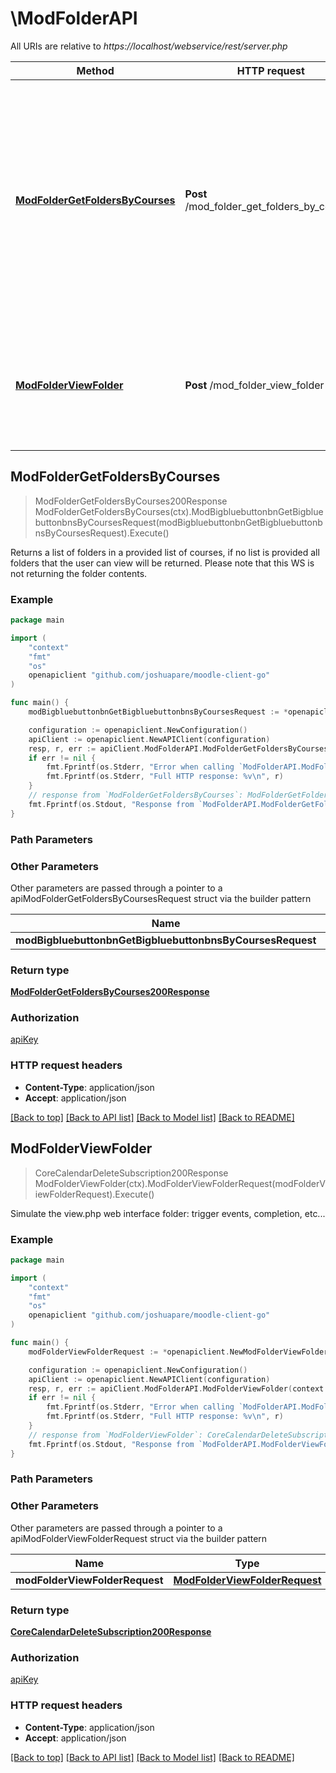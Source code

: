 # \ModFolderAPI

All URIs are relative to *https://localhost/webservice/rest/server.php*

Method | HTTP request | Description
------------- | ------------- | -------------
[**ModFolderGetFoldersByCourses**](ModFolderAPI.md#ModFolderGetFoldersByCourses) | **Post** /mod_folder_get_folders_by_courses | Returns a list of folders in a provided list of courses, if no list is provided all folders that                             the user can view will be returned. Please note that this WS is not returning the folder contents.
[**ModFolderViewFolder**](ModFolderAPI.md#ModFolderViewFolder) | **Post** /mod_folder_view_folder | Simulate the view.php web interface folder: trigger events, completion, etc...



## ModFolderGetFoldersByCourses

> ModFolderGetFoldersByCourses200Response ModFolderGetFoldersByCourses(ctx).ModBigbluebuttonbnGetBigbluebuttonbnsByCoursesRequest(modBigbluebuttonbnGetBigbluebuttonbnsByCoursesRequest).Execute()

Returns a list of folders in a provided list of courses, if no list is provided all folders that                             the user can view will be returned. Please note that this WS is not returning the folder contents.



### Example

```go
package main

import (
	"context"
	"fmt"
	"os"
	openapiclient "github.com/joshuapare/moodle-client-go"
)

func main() {
	modBigbluebuttonbnGetBigbluebuttonbnsByCoursesRequest := *openapiclient.NewModBigbluebuttonbnGetBigbluebuttonbnsByCoursesRequest() // ModBigbluebuttonbnGetBigbluebuttonbnsByCoursesRequest | 

	configuration := openapiclient.NewConfiguration()
	apiClient := openapiclient.NewAPIClient(configuration)
	resp, r, err := apiClient.ModFolderAPI.ModFolderGetFoldersByCourses(context.Background()).ModBigbluebuttonbnGetBigbluebuttonbnsByCoursesRequest(modBigbluebuttonbnGetBigbluebuttonbnsByCoursesRequest).Execute()
	if err != nil {
		fmt.Fprintf(os.Stderr, "Error when calling `ModFolderAPI.ModFolderGetFoldersByCourses``: %v\n", err)
		fmt.Fprintf(os.Stderr, "Full HTTP response: %v\n", r)
	}
	// response from `ModFolderGetFoldersByCourses`: ModFolderGetFoldersByCourses200Response
	fmt.Fprintf(os.Stdout, "Response from `ModFolderAPI.ModFolderGetFoldersByCourses`: %v\n", resp)
}
```

### Path Parameters



### Other Parameters

Other parameters are passed through a pointer to a apiModFolderGetFoldersByCoursesRequest struct via the builder pattern


Name | Type | Description  | Notes
------------- | ------------- | ------------- | -------------
 **modBigbluebuttonbnGetBigbluebuttonbnsByCoursesRequest** | [**ModBigbluebuttonbnGetBigbluebuttonbnsByCoursesRequest**](ModBigbluebuttonbnGetBigbluebuttonbnsByCoursesRequest.md) |  | 

### Return type

[**ModFolderGetFoldersByCourses200Response**](ModFolderGetFoldersByCourses200Response.md)

### Authorization

[apiKey](../README.md#apiKey)

### HTTP request headers

- **Content-Type**: application/json
- **Accept**: application/json

[[Back to top]](#) [[Back to API list]](../README.md#documentation-for-api-endpoints)
[[Back to Model list]](../README.md#documentation-for-models)
[[Back to README]](../README.md)


## ModFolderViewFolder

> CoreCalendarDeleteSubscription200Response ModFolderViewFolder(ctx).ModFolderViewFolderRequest(modFolderViewFolderRequest).Execute()

Simulate the view.php web interface folder: trigger events, completion, etc...



### Example

```go
package main

import (
	"context"
	"fmt"
	"os"
	openapiclient "github.com/joshuapare/moodle-client-go"
)

func main() {
	modFolderViewFolderRequest := *openapiclient.NewModFolderViewFolderRequest(int32(123)) // ModFolderViewFolderRequest | 

	configuration := openapiclient.NewConfiguration()
	apiClient := openapiclient.NewAPIClient(configuration)
	resp, r, err := apiClient.ModFolderAPI.ModFolderViewFolder(context.Background()).ModFolderViewFolderRequest(modFolderViewFolderRequest).Execute()
	if err != nil {
		fmt.Fprintf(os.Stderr, "Error when calling `ModFolderAPI.ModFolderViewFolder``: %v\n", err)
		fmt.Fprintf(os.Stderr, "Full HTTP response: %v\n", r)
	}
	// response from `ModFolderViewFolder`: CoreCalendarDeleteSubscription200Response
	fmt.Fprintf(os.Stdout, "Response from `ModFolderAPI.ModFolderViewFolder`: %v\n", resp)
}
```

### Path Parameters



### Other Parameters

Other parameters are passed through a pointer to a apiModFolderViewFolderRequest struct via the builder pattern


Name | Type | Description  | Notes
------------- | ------------- | ------------- | -------------
 **modFolderViewFolderRequest** | [**ModFolderViewFolderRequest**](ModFolderViewFolderRequest.md) |  | 

### Return type

[**CoreCalendarDeleteSubscription200Response**](CoreCalendarDeleteSubscription200Response.md)

### Authorization

[apiKey](../README.md#apiKey)

### HTTP request headers

- **Content-Type**: application/json
- **Accept**: application/json

[[Back to top]](#) [[Back to API list]](../README.md#documentation-for-api-endpoints)
[[Back to Model list]](../README.md#documentation-for-models)
[[Back to README]](../README.md)

